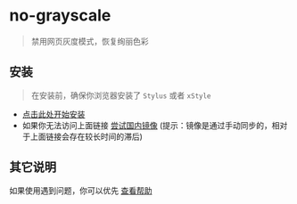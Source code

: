 # no-grayscale

> 禁用网页灰度模式，恢复绚丽色彩

## 安装

> 在安装前，确保你浏览器安装了 `Stylus` 或者 `xStyle`

- [点击此处开始安装](https://tolking.github.io/usercss/no-grayscale/index.user.css)
- 如果你无法访问上面链接 [尝试国内镜像](https://gitee.com/tolking/usercss/raw/master/no-grayscale/index.user.css) (提示：镜像是通过手动同步的，相对于上面链接会存在较长时间的滞后)

## 其它说明

如果使用遇到问题，你可以优先 [查看帮助](../help.md)
